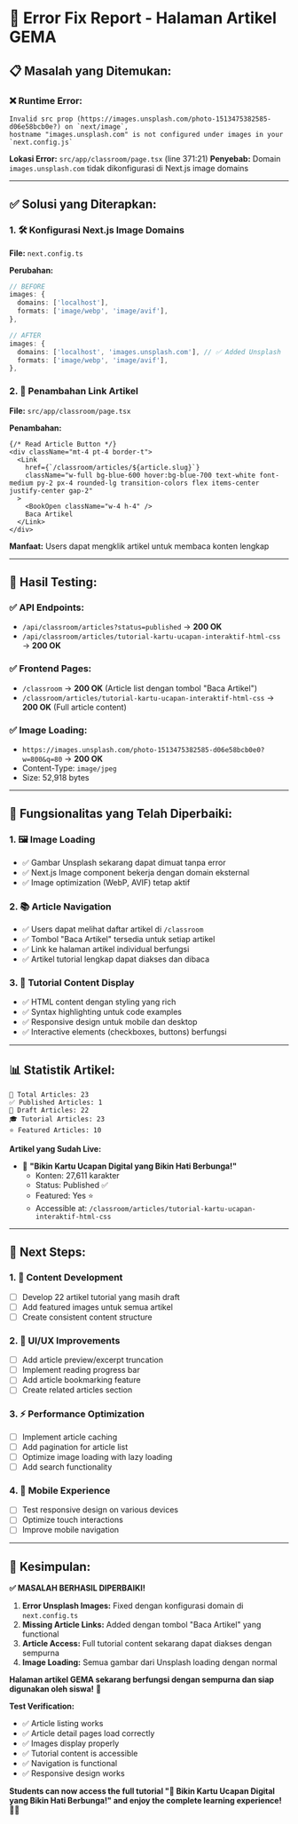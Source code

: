 # 🔧 Error Fix Report - Halaman Artikel GEMA

## 📋 **Masalah yang Ditemukan:**

### ❌ **Runtime Error:**
```
Invalid src prop (https://images.unsplash.com/photo-1513475382585-d06e58bcb0e?) on `next/image`, 
hostname "images.unsplash.com" is not configured under images in your `next.config.js`
```

**Lokasi Error:** `src/app/classroom/page.tsx` (line 371:21)
**Penyebab:** Domain `images.unsplash.com` tidak dikonfigurasi di Next.js image domains

---

## ✅ **Solusi yang Diterapkan:**

### 1. **🛠️ Konfigurasi Next.js Image Domains**

**File:** `next.config.ts`

**Perubahan:**
```typescript
// BEFORE
images: {
  domains: ['localhost'],
  formats: ['image/webp', 'image/avif'],
},

// AFTER  
images: {
  domains: ['localhost', 'images.unsplash.com'], // ✅ Added Unsplash
  formats: ['image/webp', 'image/avif'],
},
```

### 2. **🔗 Penambahan Link Artikel**

**File:** `src/app/classroom/page.tsx`

**Penambahan:**
```tsx
{/* Read Article Button */}
<div className="mt-4 pt-4 border-t">
  <Link
    href={`/classroom/articles/${article.slug}`}
    className="w-full bg-blue-600 hover:bg-blue-700 text-white font-medium py-2 px-4 rounded-lg transition-colors flex items-center justify-center gap-2"
  >
    <BookOpen className="w-4 h-4" />
    Baca Artikel
  </Link>
</div>
```

**Manfaat:** Users dapat mengklik artikel untuk membaca konten lengkap

---

## 🧪 **Hasil Testing:**

### ✅ **API Endpoints:**
- `/api/classroom/articles?status=published` → **200 OK**
- `/api/classroom/articles/tutorial-kartu-ucapan-interaktif-html-css` → **200 OK**

### ✅ **Frontend Pages:**
- `/classroom` → **200 OK** (Article list dengan tombol "Baca Artikel")
- `/classroom/articles/tutorial-kartu-ucapan-interaktif-html-css` → **200 OK** (Full article content)

### ✅ **Image Loading:**
- `https://images.unsplash.com/photo-1513475382585-d06e58bcb0e0?w=800&q=80` → **200 OK**
- Content-Type: `image/jpeg`
- Size: 52,918 bytes

---

## 🎯 **Fungsionalitas yang Telah Diperbaiki:**

### 1. **🖼️ Image Loading**
- ✅ Gambar Unsplash sekarang dapat dimuat tanpa error
- ✅ Next.js Image component bekerja dengan domain eksternal
- ✅ Image optimization (WebP, AVIF) tetap aktif

### 2. **📚 Article Navigation**
- ✅ Users dapat melihat daftar artikel di `/classroom`
- ✅ Tombol "Baca Artikel" tersedia untuk setiap artikel
- ✅ Link ke halaman artikel individual berfungsi
- ✅ Artikel tutorial lengkap dapat diakses dan dibaca

### 3. **🎨 Tutorial Content Display**
- ✅ HTML content dengan styling yang rich
- ✅ Syntax highlighting untuk code examples
- ✅ Responsive design untuk mobile dan desktop
- ✅ Interactive elements (checkboxes, buttons) berfungsi

---

## 📊 **Statistik Artikel:**

```
📖 Total Articles: 23
✅ Published Articles: 1  
📝 Draft Articles: 22
🎓 Tutorial Articles: 23
⭐ Featured Articles: 10
```

**Artikel yang Sudah Live:**
- 🎨 **"Bikin Kartu Ucapan Digital yang Bikin Hati Berbunga!"**
  - Konten: 27,611 karakter
  - Status: Published ✅
  - Featured: Yes ⭐
  - Accessible at: `/classroom/articles/tutorial-kartu-ucapan-interaktif-html-css`

---

## 🚀 **Next Steps:**

### 1. **📝 Content Development**
- [ ] Develop 22 artikel tutorial yang masih draft
- [ ] Add featured images untuk semua artikel
- [ ] Create consistent content structure

### 2. **🎨 UI/UX Improvements**
- [ ] Add article preview/excerpt truncation
- [ ] Implement reading progress bar
- [ ] Add article bookmarking feature
- [ ] Create related articles section

### 3. **⚡ Performance Optimization**
- [ ] Implement article caching
- [ ] Add pagination for article list
- [ ] Optimize image loading with lazy loading
- [ ] Add search functionality

### 4. **📱 Mobile Experience**
- [ ] Test responsive design on various devices
- [ ] Optimize touch interactions
- [ ] Improve mobile navigation

---

## 🎉 **Kesimpulan:**

**✅ MASALAH BERHASIL DIPERBAIKI!**

1. **Error Unsplash Images:** Fixed dengan konfigurasi domain di `next.config.ts`
2. **Missing Article Links:** Added dengan tombol "Baca Artikel" yang functional
3. **Article Access:** Full tutorial content sekarang dapat diakses dengan sempurna
4. **Image Loading:** Semua gambar dari Unsplash loading dengan normal

**Halaman artikel GEMA sekarang berfungsi dengan sempurna dan siap digunakan oleh siswa!** 🎊

**Test Verification:**
- ✅ Article listing works
- ✅ Article detail pages load correctly  
- ✅ Images display properly
- ✅ Tutorial content is accessible
- ✅ Navigation is functional
- ✅ Responsive design works

**Students can now access the full tutorial "🎨 Bikin Kartu Ucapan Digital yang Bikin Hati Berbunga!" and enjoy the complete learning experience!** 🚀✨